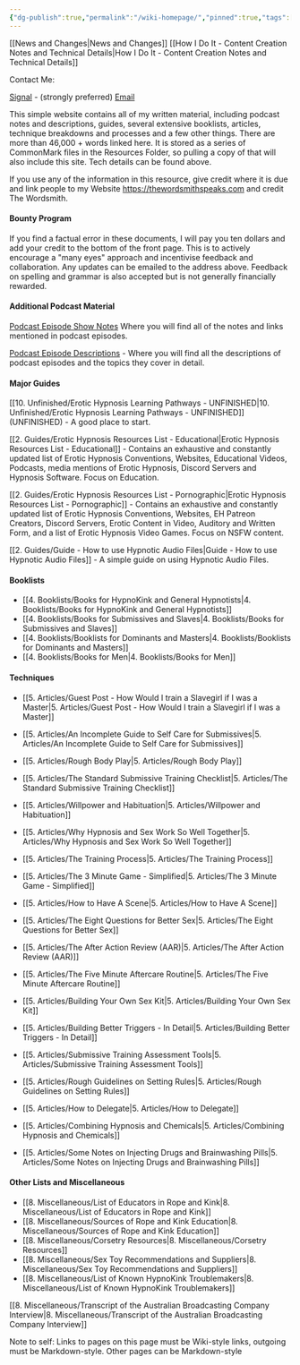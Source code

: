 ```yaml
---
{"dg-publish":true,"permalink":"/wiki-homepage/","pinned":true,"tags":["gardenEntry"]}
---
```



[[News and Changes\|News and Changes]]
[[How I Do It - Content Creation Notes and Technical Details\|How I Do It - Content Creation Notes and Technical Details]]

Contact Me:

[Signal](https://signal.me/#eu/UcSdV3OwiCh4vVO8Yv0FtEe5xh4QHRiDd4ls6pLLG-I9k64oV-tEiL1fAiWYvCo9) - (strongly preferred)
[Email](mailto:thewordsmithspeaks@pm.me)

This simple website contains all of my written material, including podcast notes and descriptions, guides, several extensive booklists, articles, technique breakdowns and processes and a few other things. There are more than 46,000 + words linked here. It is stored as a series of CommonMark files in the Resources Folder, so pulling a copy of that will also include this site. Tech details can be found above.

If you use any of the information in this resource, give credit where it is due and link people to my Website https://thewordsmithspeaks.com and credit The Wordsmith.

#### Bounty Program

If you find a factual error in these documents, I will pay you ten dollars and add your credit to the bottom of the front page. This is to actively encourage a "many eyes" approach and incentivise feedback and collaboration. Any updates can be emailed to the address above. Feedback on spelling and grammar is also accepted but is not generally financially rewarded.

#### Additional Podcast Material

[Podcast Episode Show Notes](1.%20Podcast%20Episode%20Notes%20and%20Descriptions/Podcast%20Episode%20Show%20Notes.md) Where you will find all of the notes and links mentioned in podcast episodes.

[Podcast Episode Descriptions](1.%20Podcast%20Episode%20Notes%20and%20Descriptions/Podcast%20Episode%20Descriptions.md) - Where you will find all the descriptions of podcast episodes and the topics they cover in detail.

#### Major Guides

[[10. Unfinished/Erotic Hypnosis Learning Pathways - UNFINISHED\|10. Unfinished/Erotic Hypnosis Learning Pathways - UNFINISHED]] (UNFINISHED) - A good place to start.

[[2. Guides/Erotic Hypnosis Resources List - Educational\|Erotic Hypnosis Resources List - Educational]] - Contains an exhaustive and constantly updated list of Erotic Hypnosis Conventions, Websites, Educational Videos, Podcasts, media mentions of Erotic Hypnosis, Discord Servers and Hypnosis Software. Focus on Education.

[[2. Guides/Erotic Hypnosis Resources List - Pornographic\|Erotic Hypnosis Resources List - Pornographic]] - Contains an exhaustive and constantly updated list of Erotic Hypnosis Conventions, Websites, EH Patreon Creators, Discord Servers, Erotic Content in Video, Auditory and Written Form, and a list of Erotic Hypnosis Video Games. Focus on NSFW content.

[[2. Guides/Guide - How to use Hypnotic Audio Files\|Guide - How to use Hypnotic Audio Files]] - A simple guide on using Hypnotic Audio Files.

#### Booklists

- [[4. Booklists/Books for HypnoKink and General Hypnotists\|4. Booklists/Books for HypnoKink and General Hypnotists]]
- [[4. Booklists/Books for Submissives and Slaves\|4. Booklists/Books for Submissives and Slaves]]
- [[4. Booklists/Booklists for Dominants and Masters\|4. Booklists/Booklists for Dominants and Masters]]
- [[4. Booklists/Books for Men\|4. Booklists/Books for Men]]

#### Techniques

- [[5. Articles/Guest Post - How Would I train a Slavegirl if I was a Master\|5. Articles/Guest Post - How Would I train a Slavegirl if I was a Master]]

- [[5. Articles/An Incomplete Guide to Self Care for Submissives\|5. Articles/An Incomplete Guide to Self Care for Submissives]]

- [[5. Articles/Rough Body Play\|5. Articles/Rough Body Play]]
- [[5. Articles/The Standard Submissive Training Checklist\|5. Articles/The Standard Submissive Training Checklist]]
- [[5. Articles/Willpower and Habituation\|5. Articles/Willpower and Habituation]]
- [[5. Articles/Why Hypnosis and Sex Work So Well Together\|5. Articles/Why Hypnosis and Sex Work So Well Together]]
- [[5. Articles/The Training Process\|5. Articles/The Training Process]]

- [[5. Articles/The 3 Minute Game - Simplified\|5. Articles/The 3 Minute Game - Simplified]]
- [[5. Articles/How to Have A Scene\|5. Articles/How to Have A Scene]]
- [[5. Articles/The Eight Questions for Better Sex\|5. Articles/The Eight Questions for Better Sex]]
- [[5. Articles/The After Action Review (AAR)\|5. Articles/The After Action Review (AAR)]]
- [[5. Articles/The Five Minute Aftercare Routine\|5. Articles/The Five Minute Aftercare Routine]]
- [[5. Articles/Building Your Own Sex Kit\|5. Articles/Building Your Own Sex Kit]]
- [[5. Articles/Building Better Triggers - In Detail\|5. Articles/Building Better Triggers - In Detail]]

- [[5. Articles/Submissive Training Assessment Tools\|5. Articles/Submissive Training Assessment Tools]]
- [[5. Articles/Rough Guidelines on Setting Rules\|5. Articles/Rough Guidelines on Setting Rules]]
- [[5. Articles/How to Delegate\|5. Articles/How to Delegate]]
- [[5. Articles/Combining Hypnosis and Chemicals\|5. Articles/Combining Hypnosis and Chemicals]]
- [[5. Articles/Some Notes on Injecting Drugs and Brainwashing Pills\|5. Articles/Some Notes on Injecting Drugs and Brainwashing Pills]]

#### Other Lists and Miscellaneous

- [[8. Miscellaneous/List of Educators in Rope and Kink\|8. Miscellaneous/List of Educators in Rope and Kink]]
- [[8. Miscellaneous/Sources of Rope and Kink Education\|8. Miscellaneous/Sources of Rope and Kink Education]]
- [[8. Miscellaneous/Corsetry Resources\|8. Miscellaneous/Corsetry Resources]]
- [[8. Miscellaneous/Sex Toy Recommendations and Suppliers\|8. Miscellaneous/Sex Toy Recommendations and Suppliers]]
- [[8. Miscellaneous/List of Known HypnoKink Troublemakers\|8. Miscellaneous/List of Known HypnoKink Troublemakers]]

[[8. Miscellaneous/Transcript of the Australian Broadcasting Company Interview\|8. Miscellaneous/Transcript of the Australian Broadcasting Company Interview]]

Note to self: Links to pages on this page must be Wiki-style links, outgoing must be Markdown-style. Other pages can be Markdown-style
